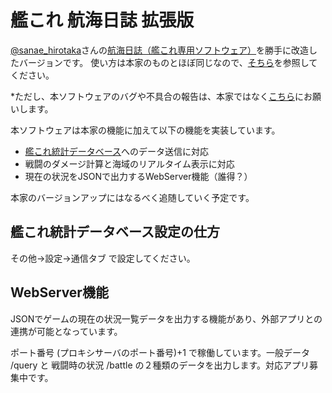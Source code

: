 # 艦これ 航海日誌 拡張版
[@sanae_hirotaka](https://twitter.com/sanae_hirotaka)さんの[航海日誌（艦これ専用ソフトウェア）](http://kancolle.sanaechan.net/)を勝手に改造したバージョンです。
使い方は本家のものとほぼ同じなので、[そちら](http://kancolle.sanaechan.net/)を参照してください。

*ただし、本ソフトウェアのバグや不具合の報告は、本家ではなく[こちら](http://blogs.yahoo.co.jp/kirabagu)にお願いします。

本ソフトウェアは本家の機能に加えて以下の機能を実装しています。

- [艦これ統計データベース](http://kancolle-db.net/)へのデータ送信に対応
- 戦闘のダメージ計算と海域のリアルタイム表示に対応
- 現在の状況をJSONで出力するWebServer機能（誰得？）

本家のバージョンアップにはなるべく追随していく予定です。

## 艦これ統計データベース設定の仕方
その他→設定→通信タブ で設定してください。

## WebServer機能
JSONでゲームの現在の状況一覧データを出力する機能があり、外部アプリとの連携が可能となっています。

ポート番号 (プロキシサーバのポート番号)+1 で稼働しています。一般データ /query と 戦闘時の状況 /battle の２種類のデータを出力します。対応アプリ募集中です。
